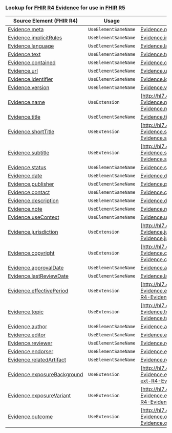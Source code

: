 ### Lookup for [FHIR R4](https://hl7.org/fhir/R4/) [Evidence](https://hl7.org/fhir/R4/Evidence.html) for use in [FHIR R5](https://hl7.org/fhir/R5/)

| Source Element (FHIR R4) | Usage | Target |
| -------------- | ----- | ------ |
| [Evidence.meta](https://hl7.org/fhir/R4/Evidence.html#resource) | `UseElementSameName` | [Evidence.meta](https://hl7.org/fhir/R5/Evidence.html#resource) |
| [Evidence.implicitRules](https://hl7.org/fhir/R4/Evidence.html#resource) | `UseElementSameName` | [Evidence.implicitRules](https://hl7.org/fhir/R5/Evidence.html#resource) |
| [Evidence.language](https://hl7.org/fhir/R4/Evidence.html#resource) | `UseElementSameName` | [Evidence.language](https://hl7.org/fhir/R5/Evidence.html#resource) |
| [Evidence.text](https://hl7.org/fhir/R4/Evidence.html#resource) | `UseElementSameName` | [Evidence.text](https://hl7.org/fhir/R5/Evidence.html#resource) |
| [Evidence.contained](https://hl7.org/fhir/R4/Evidence.html#resource) | `UseElementSameName` | [Evidence.contained](https://hl7.org/fhir/R5/Evidence.html#resource) |
| [Evidence.url](https://hl7.org/fhir/R4/Evidence.html#resource) | `UseElementSameName` | [Evidence.url](https://hl7.org/fhir/R5/Evidence.html#resource) |
| [Evidence.identifier](https://hl7.org/fhir/R4/Evidence.html#resource) | `UseElementSameName` | [Evidence.identifier](https://hl7.org/fhir/R5/Evidence.html#resource) |
| [Evidence.version](https://hl7.org/fhir/R4/Evidence.html#resource) | `UseElementSameName` | [Evidence.version](https://hl7.org/fhir/R5/Evidence.html#resource) |
| [Evidence.name](https://hl7.org/fhir/R4/Evidence.html#resource) | `UseExtension` | [http://hl7.org/fhir/4.0/StructureDefinition/extension-Evidence.name](StructureDefinition-ext-R4-Evidence.name.html) |
| [Evidence.title](https://hl7.org/fhir/R4/Evidence.html#resource) | `UseElementSameName` | [Evidence.title](https://hl7.org/fhir/R5/Evidence.html#resource) |
| [Evidence.shortTitle](https://hl7.org/fhir/R4/Evidence.html#resource) | `UseExtension` | [http://hl7.org/fhir/4.0/StructureDefinition/extension-Evidence.shortTitle](StructureDefinition-ext-R4-Evidence.shortTitle.html) |
| [Evidence.subtitle](https://hl7.org/fhir/R4/Evidence.html#resource) | `UseExtension` | [http://hl7.org/fhir/4.0/StructureDefinition/extension-Evidence.subtitle](StructureDefinition-ext-R4-Evidence.subtitle.html) |
| [Evidence.status](https://hl7.org/fhir/R4/Evidence.html#resource) | `UseElementSameName` | [Evidence.status](https://hl7.org/fhir/R5/Evidence.html#resource) |
| [Evidence.date](https://hl7.org/fhir/R4/Evidence.html#resource) | `UseElementSameName` | [Evidence.date](https://hl7.org/fhir/R5/Evidence.html#resource) |
| [Evidence.publisher](https://hl7.org/fhir/R4/Evidence.html#resource) | `UseElementSameName` | [Evidence.publisher](https://hl7.org/fhir/R5/Evidence.html#resource) |
| [Evidence.contact](https://hl7.org/fhir/R4/Evidence.html#resource) | `UseElementSameName` | [Evidence.contact](https://hl7.org/fhir/R5/Evidence.html#resource) |
| [Evidence.description](https://hl7.org/fhir/R4/Evidence.html#resource) | `UseElementSameName` | [Evidence.description](https://hl7.org/fhir/R5/Evidence.html#resource) |
| [Evidence.note](https://hl7.org/fhir/R4/Evidence.html#resource) | `UseElementSameName` | [Evidence.note](https://hl7.org/fhir/R5/Evidence.html#resource) |
| [Evidence.useContext](https://hl7.org/fhir/R4/Evidence.html#resource) | `UseElementSameName` | [Evidence.useContext](https://hl7.org/fhir/R5/Evidence.html#resource) |
| [Evidence.jurisdiction](https://hl7.org/fhir/R4/Evidence.html#resource) | `UseExtension` | [http://hl7.org/fhir/4.0/StructureDefinition/extension-Evidence.jurisdiction](StructureDefinition-ext-R4-Evidence.jurisdiction.html) |
| [Evidence.copyright](https://hl7.org/fhir/R4/Evidence.html#resource) | `UseExtension` | [http://hl7.org/fhir/4.0/StructureDefinition/extension-Evidence.copyright](StructureDefinition-ext-R4-Evidence.copyright.html) |
| [Evidence.approvalDate](https://hl7.org/fhir/R4/Evidence.html#resource) | `UseElementSameName` | [Evidence.approvalDate](https://hl7.org/fhir/R5/Evidence.html#resource) |
| [Evidence.lastReviewDate](https://hl7.org/fhir/R4/Evidence.html#resource) | `UseElementSameName` | [Evidence.lastReviewDate](https://hl7.org/fhir/R5/Evidence.html#resource) |
| [Evidence.effectivePeriod](https://hl7.org/fhir/R4/Evidence.html#resource) | `UseExtension` | [http://hl7.org/fhir/4.0/StructureDefinition/extension-Evidence.effectivePeriod](StructureDefinition-ext-R4-Evidence.effectivePeriod.html) |
| [Evidence.topic](https://hl7.org/fhir/R4/Evidence.html#resource) | `UseExtension` | [http://hl7.org/fhir/4.0/StructureDefinition/extension-Evidence.topic](StructureDefinition-ext-R4-Evidence.topic.html) |
| [Evidence.author](https://hl7.org/fhir/R4/Evidence.html#resource) | `UseElementSameName` | [Evidence.author](https://hl7.org/fhir/R5/Evidence.html#resource) |
| [Evidence.editor](https://hl7.org/fhir/R4/Evidence.html#resource) | `UseElementSameName` | [Evidence.editor](https://hl7.org/fhir/R5/Evidence.html#resource) |
| [Evidence.reviewer](https://hl7.org/fhir/R4/Evidence.html#resource) | `UseElementSameName` | [Evidence.reviewer](https://hl7.org/fhir/R5/Evidence.html#resource) |
| [Evidence.endorser](https://hl7.org/fhir/R4/Evidence.html#resource) | `UseElementSameName` | [Evidence.endorser](https://hl7.org/fhir/R5/Evidence.html#resource) |
| [Evidence.relatedArtifact](https://hl7.org/fhir/R4/Evidence.html#resource) | `UseElementSameName` | [Evidence.relatedArtifact](https://hl7.org/fhir/R5/Evidence.html#resource) |
| [Evidence.exposureBackground](https://hl7.org/fhir/R4/Evidence.html#resource) | `UseExtension` | [http://hl7.org/fhir/4.0/StructureDefinition/extension-Evidence.exposureBackground](StructureDefinition-ext-R4-Evidence.exposureBackground.html) |
| [Evidence.exposureVariant](https://hl7.org/fhir/R4/Evidence.html#resource) | `UseExtension` | [http://hl7.org/fhir/4.0/StructureDefinition/extension-Evidence.exposureVariant](StructureDefinition-ext-R4-Evidence.exposureVariant.html) |
| [Evidence.outcome](https://hl7.org/fhir/R4/Evidence.html#resource) | `UseExtension` | [http://hl7.org/fhir/4.0/StructureDefinition/extension-Evidence.outcome](StructureDefinition-ext-R4-Evidence.outcome.html) |
